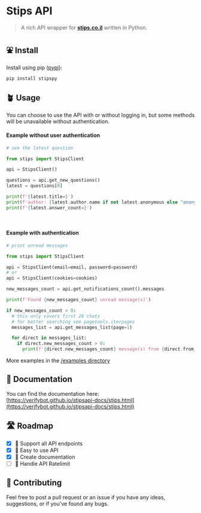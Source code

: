 # Stips API

> A rich API wrapper for [**stips.co.il**](https://stips.co.il) written in Python. <br>

## ⛲ Install

Install using pip ([pypi](https://pypi.org/project/stipspy/)):

```bash
pip install stipspy
```

## 🪴 Usage

You can choose to use the API with or without logging in,
but some methods will be unavailable without authentication.

#### Example without user authentication

```python
# see the latest question

from stips import StipsClient

api = StipsClient()

questions = api.get_new_questions()
latest = questions[0]

print(f'{latest.title=}')
print(f'author: {latest.author.name if not latest.anonymous else "anonymous"}')
print(f'{latest.answer_count=}')
```

<br>

#### Example with authentication

```python
# print unread messages

from stips import StipsClient

api = StipsClient(email=email, password=password)
# or
api = StipsClient(cookies=cookies)

new_messages_count = api.get_notifications_count().messages

print(f'Found {new_messages_count} unread message(s)')

if new_messages_count > 0:
  # this only covers first 28 chats
  # for better searching see pagetools.iterpages
  messages_list = api.get_messages_list(page=1)

  for direct in messages_list:
    if direct.new_messages_count > 0:
      print(f'{direct.new_messages_count} message(s) from {direct.from_user.name}: {direct.last_message}')
```

More examples in the [/examples directory](examples)

## 📃 Documentation

You can find the documentation here:<br/>
[https://verifybot.github.io/stipsapi-docs/stips.html](https://verifybot.github.io/stipsapi-docs/stips.html)

## 🛣️ Roadmap

- [x] 🦸 Support all API endpoints
- [x] 🐥 Easy to use API
- [x] 📃 Create documentation
- [ ] 🚏 Handle API Ratelimit

## 🙏 Contributing

Feel free to post a pull request or an issue if you
have any ideas, suggestions, or if you've found any bugs.
